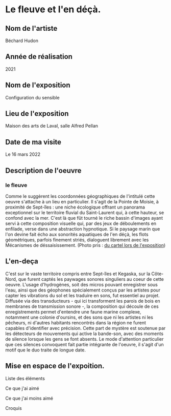 # Le fleuve et l'en déçà.

## Nom de l'artiste
Béchard Hudon

## Année de réalisation
2021

## Nom de l'exposition
Configuration du sensible

## Lieu de l'exposition
Maison des arts de Laval, salle Alfred Pellan

## Date de ma visite
 Le 16 mars 2022
 
## Description de l'oeuvre 
### le fleuve 
Comme le suggèrent les coordonnées géographiques de l'intitulé cette oeuvre s'attache à un lieu en particulier. Il s'agit de la Pointe de Moisie, à proximité de Sept-îles : une niche écologique offrant un panorama exceptionnel sur le territoire fluvial du Saint-Laurent qui, à cette hauteur, se confond avec la mer. C'est là que fût tourné le riche bassin d'images ayant servi à cette composition visuelle qui, par des jeux de déboulements en enfilade, verse dans une abstraction hypnotique. Si le paysage marin que l'on devine fait écho aux sonorités aquatiques de l'en déçà, les flots géométriques, parfois finement striés, dialoguent librement avec les Mécanismes de déssaisissement. (Photo pris : [du cartel lors de l'exposition](photographies/cartel_fleuve.jpg))

## L'en-deça
C'est sur le vaste territoire compris entre Sept-îles et Kegaska, sur la Côte-Nord, que furent captés les paywages sonores singuliers au coeur de cette oeuvre. L'usage d'hydrogènes, soit des micros pouvant enregistrer sous l'eau, ainsi que des géophones spécialement conçus par les artistes pour capter les vibrations du sol et les traduire en sons, fut essentiel au projet. Diffusée via des transducteurs - qui ici transforment les parois de bois en membranes de transmission sonore -, la composition qui découle de ces enregistrements permet d'entendre une faune marine complexe, notamment une colonie d'oursins, et des sons que ni les artistes ni les pêcheurs, ni d'autres habitants rencontrés dans la région ne furent capables d'identifier avec précision. Cette part de mystère est soutenue par les détecteurs de mouvements qui active la bande-son, avec des moments de silence lorsque les gens se font absents. Le mode d'attention particulier que ces silences convoquent fait partie intégrante de l'oeuvre, il s'agit d'un motif que le duo traite de longue date.


## Mise en espace de l'expoition.

Liste des éléments

Ce que j'ai aimé 

Ce que j'ai moins aimé 

Croquis
